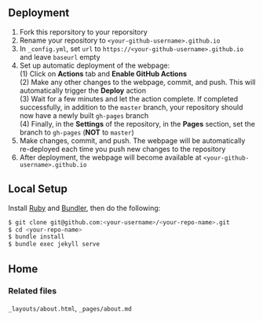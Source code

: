 ## Deployment
1. Fork this reporsitory to your reporsitory
2. Rename your repository to `<your-github-username>.github.io`
3. In `_config.yml`, set `url` to `https://<your-github-username>.github.io` and leave `baseurl` empty
4. Set up automatic deployment of the webpage:  
   (1) Click on **Actions** tab and **Enable GitHub Actions**  
   (2) Make any other changes to the webpage, commit, and push. This will automatically trigger the **Deploy** action  
   (3) Wait for a few minutes and let the action complete. If completed successfully, in addition to the `master` branch, your repository should now have a newly built `gh-pages` branch  
   (4) Finally, in the **Settings** of the repository, in the **Pages** section, set the branch to `gh-pages` (**NOT** to `master`)
5. Make changes, commit, and push. The webpage will be automatically re-deployed each time you push new changes to the repository
6. After deployment, the webpage will become available at `<your-github-username>.github.io`

## Local Setup
Install [Ruby](https://www.ruby-lang.org/en/downloads/) and [Bundler](https://bundler.io/), then do the following:
```bash
$ git clone git@github.com:<your-username>/<your-repo-name>.git
$ cd <your-repo-name>
$ bundle install
$ bundle exec jekyll serve
```

## Home
### Related files
`_layouts/about.html`, `_pages/about.md`
